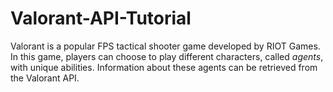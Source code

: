 # Valorant-API-Tutorial
Valorant is a popular FPS tactical shooter game developed by RIOT Games. In this game, players can choose to play different characters, called *agents*, with unique abilities. Information about these agents can be retrieved from the Valorant API.
